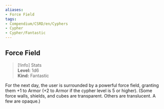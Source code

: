 ```yaml
---
aliases:
- Force Field
tags:
- Compendium/CSRD/en/Cyphers
- Cypher
- Cypher/Fantastic
---
```


  
## Force Field  
>[!info] Stats  
> **Level:** 1d6  
> **Kind:** Fantastic
  
For the next day, the user is surrounded by a powerful force field, granting them +1 to Armor (+2 to Armor if the cypher level is 5 or higher). (Some force walls, shields, and cubes are transparent. Others are translucent. A few are opaque.)